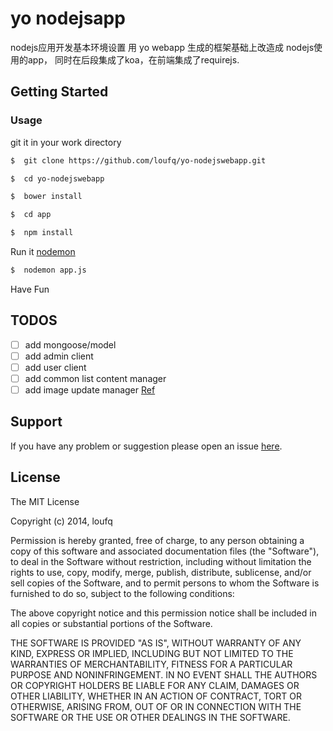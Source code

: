 yo nodejsapp
=========
nodejs应用开发基本环境设置
用 yo webapp 生成的框架基础上改造成 nodejs使用的app， 
同时在后段集成了koa，在前端集成了requirejs.


## Getting Started


### Usage

git it in your work directory

```bash
$  git clone https://github.com/loufq/yo-nodejswebapp.git
```

```bash
$  cd yo-nodejswebapp
```

```bash
$  bower install
```

```bash
$  cd app
```

```bash
$  npm install 
```

Run it  [nodemon](https://github.com/remy/nodemon) 

```bash
$  nodemon app.js
```

Have Fun

## TODOS
- [ ] add mongoose/model 
- [ ] add admin client
- [ ] add user client
- [ ] add common list content manager 
- [ ] add image update manager [Ref](https://github.com/arvindr21/expressjs-fileupload)

## Support
If you have any problem or suggestion please open an issue [here](https://github.com/loufq/yo-nodejswebapp/issues).

## License 

The MIT License

Copyright (c) 2014, loufq

Permission is hereby granted, free of charge, to any person
obtaining a copy of this software and associated documentation
files (the "Software"), to deal in the Software without
restriction, including without limitation the rights to use,
copy, modify, merge, publish, distribute, sublicense, and/or sell
copies of the Software, and to permit persons to whom the
Software is furnished to do so, subject to the following
conditions:

The above copyright notice and this permission notice shall be
included in all copies or substantial portions of the Software.

THE SOFTWARE IS PROVIDED "AS IS", WITHOUT WARRANTY OF ANY KIND,
EXPRESS OR IMPLIED, INCLUDING BUT NOT LIMITED TO THE WARRANTIES
OF MERCHANTABILITY, FITNESS FOR A PARTICULAR PURPOSE AND
NONINFRINGEMENT. IN NO EVENT SHALL THE AUTHORS OR COPYRIGHT
HOLDERS BE LIABLE FOR ANY CLAIM, DAMAGES OR OTHER LIABILITY,
WHETHER IN AN ACTION OF CONTRACT, TORT OR OTHERWISE, ARISING
FROM, OUT OF OR IN CONNECTION WITH THE SOFTWARE OR THE USE OR
OTHER DEALINGS IN THE SOFTWARE.
